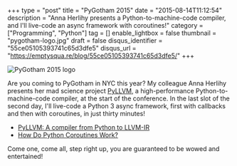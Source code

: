 +++
type = "post"
title = "PyGotham 2015"
date = "2015-08-14T11:12:54"
description = "Anna Herlihy presents a Python-to-machine-code compiler, and I'll live-code an async framework with coroutines!"
category = ["Programming", "Python"]
tag = []
enable_lightbox = false
thumbnail = "pygotham-logo.jpg"
draft = false
disqus_identifier = "55ce05105393741c65d3dfe5"
disqus_url = "https://emptysqua.re/blog/55ce05105393741c65d3dfe5/"
+++

<p><img style="display:block; margin-left:auto; margin-right:auto;" src="pygotham-logo.jpg" alt="PyGotham 2015 logo" title="PyGotham 2015 logo" /></p>
<p>Are you coming to PyGotham in NYC this year? My colleague Anna Herlihy presents her mad science project <a href="https://github.com/aherlihy/PythonLLVM">PyLLVM</a>, a high-performance Python-to-machine-code compiler, at the start of the conference. In the last slot of the second day, I'll live-code a Python 3 async framework, first with callbacks and then with coroutines, in just thirty minutes!</p>
<ul>
<li><a href="https://youtu.be/_HdfEqSqI2M">PyLLVM: A compiler from Python to LLVM-IR</a></li>
<li><a href="https://youtu.be/idLtMISlgy8">How Do Python Coroutines Work?</a></li>
</ul>
<p>Come one, come all, step right up, you are guaranteed to be wowed and entertained!</p>

